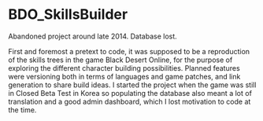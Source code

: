 # BDO_SkillsBuilder

Abandoned project around late 2014. Database lost.

First and foremost a pretext to code, it was supposed to be a reproduction of the skills trees in the game Black Desert Online, for the purpose of exploring the different character building possibilities. Planned features were versioning both in terms of languages and game patches, and link generation to share build ideas.
I started the project when the game was still in Closed Beta Test in Korea so populating the database also meant a lot of translation and a good admin dashboard, which I lost motivation to code at the time.

